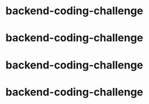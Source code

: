 # backend-coding-challenge
# backend-coding-challenge
# backend-coding-challenge
# backend-coding-challenge
